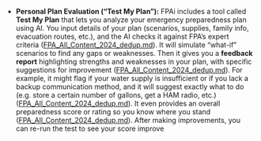 - **Personal Plan Evaluation (“Test My Plan”):** FPAi includes a tool called **Test My Plan** that lets you analyze your emergency preparedness plan using AI. You input details of your plan (scenarios, supplies, family info, evacuation routes, etc.), and the AI checks it against FPA’s expert criteria ([FPA_All_Content_2024_dedup.md](file://file-8chavoigzfxzbru5bsau7m%23:~:text=2.xn--%20,if%20scenarios%20and%20find%20gaps-dx1x/)). It will simulate “what-if” scenarios to find any gaps or weaknesses. Then it gives you a **feedback report** highlighting strengths and weaknesses in your plan, with specific suggestions for improvement ([FPA_All_Content_2024_dedup.md](file://file-8chavoigzfxzbru5bsau7m%23:~:text=3.%20,overall%20preparedness%20score%20or%20rating/)). For example, it might flag if your water supply is insufficient or if you lack a backup communication method, and it will suggest exactly what to do (e.g. store a certain number of gallons, get a HAM radio, etc.) ([FPA_All_Content_2024_dedup.md](file://file-8chavoigzfxzbru5bsau7m%23:~:text=3.%20,overall%20preparedness%20score%20or%20rating/)). It even provides an overall preparedness score or rating so you know where you stand ([FPA_All_Content_2024_dedup.md](file://file-8chavoigzfxzbru5bsau7m%23:~:text=3.%20,overall%20preparedness%20score%20or%20rating/)). After making improvements, you can re-run the test to see your score improve
